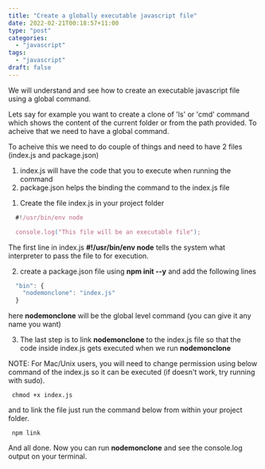 ```yaml
---
title: "Create a globally executable javascript file"
date: 2022-02-21T00:18:57+11:00
type: "post"
categories:
  - "javascript"
tags:
  - "javascript"
draft: false
---
```


We will understand and see how to create an executable javascript file using a global command.

Lets say for example you want to create a clone of 'ls' or 'cmd' command which shows the content of the current folder or from the path provided. To acheive that we need to have a global command.

To acheive this we need to do couple of things and need to have 2 files (index.js and package.json)

1. index.js will have the code that you to execute when running the command
2. package.json helps the binding the command to the index.js file

1) Create the file index.js in your project folder

```javascript
  #!/usr/bin/env node

  console.log("This file will be an executable file");
```

The first line in index.js **#!/usr/bin/env node** tells the system what interpreter to pass the file to for execution.

2. create a package.json file using **npm init --y** and add the following lines

```javascript
  "bin": {
    "nodemonclone": "index.js"
  }
```

here **nodemonclone** will be the global level command (you can give it any name you want)

3. The last step is to link **nodemonclone** to the index.js file so that the code inside index.js gets executed when we run **nodemonclone**

NOTE: For Mac/Unix users, you will need to change permission using below command of the index.js so it can be executed (if doesn't work, try running with sudo).

```shell
 chmod +x index.js
```

and to link the file just run the command below from within your project folder.

```shell
 npm link
```

And all done. Now you can run **nodemonclone** and see the console.log output on your terminal.
